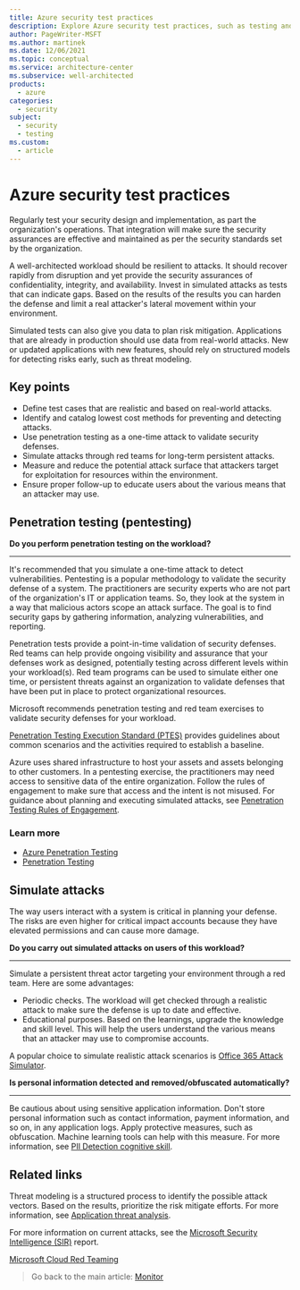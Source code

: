 ```yaml
---
title: Azure security test practices
description: Explore Azure security test practices, such as testing and validating the workload frequently to detect attacks.
author: PageWriter-MSFT
ms.author: martinek
ms.date: 12/06/2021
ms.topic: conceptual
ms.service: architecture-center
ms.subservice: well-architected
products:
  - azure
categories:
  - security
subject:
  - security
  - testing
ms.custom:
  - article
---
```

<!-- cSpell:ignore pentesting -->

# Azure security test practices

Regularly test your security design and implementation, as part the organization's operations. That integration will make sure the security assurances are effective and maintained as per the security standards set by the organization.

A well-architected workload should be resilient to attacks. It should recover rapidly from disruption and yet provide the security assurances of confidentiality, integrity, and availability. Invest in simulated attacks as tests that can indicate gaps. Based on the results of the results you can harden the defense and limit a real attacker's lateral movement within your environment.

Simulated tests can also give you data to plan risk mitigation. Applications that are already in production should use data from real-world attacks. New or updated applications with new features, should rely on structured models for detecting risks early, such as threat modeling.

## Key points
- Define test cases that are realistic and based on real-world attacks.
- Identify and catalog lowest cost methods for preventing and detecting attacks.
- Use penetration testing as a one-time attack to validate security defenses.
- Simulate attacks through red teams for long-term persistent attacks.
- Measure and reduce the potential attack surface that attackers target for exploitation for resources within the environment.
- Ensure proper follow-up to educate users about the various means that an attacker may use.

## Penetration testing (pentesting)

**Do you perform penetration testing on the workload?**
***

It's recommended that you simulate a one-time attack to detect vulnerabilities. Pentesting is a popular methodology to validate the security defense of a system. The practitioners are security experts who are not part of the organization's IT or application teams. So, they look at the system in a way that malicious actors scope an attack surface. The goal is to find security gaps by gathering information, analyzing vulnerabilities, and reporting.

Penetration tests provide a point-in-time validation of security defenses. Red teams can help provide ongoing visibility and assurance that your defenses work as designed, potentially testing across different levels within your workload(s). Red team programs can be used to simulate either one time, or persistent threats against an organization to validate defenses that have been put in place to protect organizational resources.

Microsoft recommends penetration testing and red team exercises to validate security defenses for your workload.

[Penetration Testing Execution Standard (PTES)](http://www.pentest-standard.org/index.php/Main_Page) provides guidelines about common scenarios and the activities required to establish a baseline.

Azure uses shared infrastructure to host your assets and assets belonging to other customers. In a pentesting exercise, the practitioners may need access to sensitive data of the entire organization. Follow the rules of engagement to make sure that access and the intent is not misused. For guidance about planning and executing simulated attacks, see [Penetration Testing Rules of Engagement](https://www.microsoft.com/msrc/pentest-rules-of-engagement).

### Learn more

- [Azure Penetration Testing](/azure/security/fundamentals/pen-testing)
- [Penetration Testing](/azure/architecture/framework/security/monitor-test#penetration-testing-pentesting)

## Simulate attacks
The way users interact with a system is critical in planning your defense. The risks are even higher for critical impact accounts because they have elevated permissions and can cause more damage.

**Do you carry out simulated attacks on users of this workload?**
***
Simulate a persistent threat actor targeting your environment through a red team. Here are some advantages:

- Periodic checks. The workload will get checked through a realistic attack to make sure the defense is up to date and effective.
- Educational purposes. Based on the learnings, upgrade the knowledge and skill level. This will help the users understand the various means that an attacker may use to compromise accounts.

A popular choice to simulate realistic attack scenarios is [Office 365 Attack Simulator](/office365/securitycompliance/attack-simulator).

**Is personal information detected and removed/obfuscated automatically?**
***

Be cautious about using sensitive application information. Don't store personal information such as contact information, payment information, and so on, in any application logs. Apply protective measures, such as obfuscation. Machine learning tools can help with this measure. For more information, see [PII Detection cognitive skill](/azure/search/cognitive-search-skill-pii-detection).

## Related links

Threat modeling is a structured process to identify the possible attack vectors. Based on the results, prioritize the risk mitigate efforts. For more information, see [Application threat analysis](design-threat-model.md).

For more information on current attacks, see the [Microsoft Security Intelligence (SIR)](https://www.microsoft.com/security/business/security-intelligence-report) report.

[Microsoft Cloud Red Teaming](https://gallery.technet.microsoft.com/Cloud-Red-Teaming-b837392e)

> Go back to the main article: [Monitor](monitor.md)
